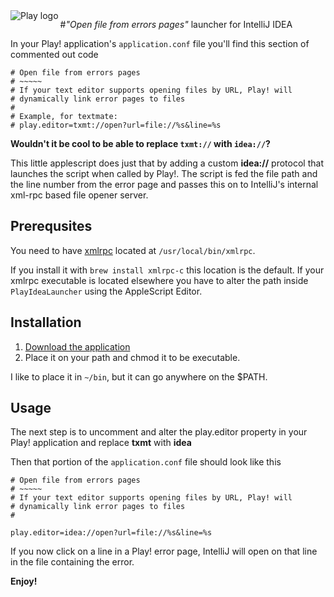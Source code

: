 <img src="https://github.com/downloads/torbjornvatn/PlayIdeaLauncher/play_logo.png" alt="Play logo" title="Play logo" align="left" /> 
            
#_"Open file from errors pages"_ launcher for IntelliJ IDEA

In your Play! application's `application.conf` file you'll find this section of commented out code

    # Open file from errors pages 
    # ~~~~~ 
    # If your text editor supports opening files by URL, Play! will 
    # dynamically link error pages to files 
    # 
    # Example, for textmate: 
    # play.editor=txmt://open?url=file://%s&line=%s

**Wouldn't it be cool to be able to replace `txmt://` with `idea://`?** 

This little applescript does just that by adding a custom **idea://** protocol that launches the script
when called by Play!. The script is fed the file path and the line number from the error page and
passes this on to IntelliJ's internal xml-rpc based file opener server.

## Prerequsites

You need to have [xmlrpc](http://xmlrpc-c.sourceforge.net/) located at `/usr/local/bin/xmlrpc`. 

If you install it with `brew install xmlrpc-c` this location is the default. If your xmlrpc executable is located elsewhere you have to alter the path inside `PlayIdeaLauncher` using the AppleScript Editor.

## Installation

1. [Download the application](https://github.com/torbjornvatn/PlayIdeaLauncher/tree/master/PlayIdeaLauncher.app)
2. Place it on your path and chmod it to be executable.

I like to place it in `~/bin`, but it can go anywhere on the $PATH.

## Usage

The next step is to uncomment and alter the play.editor property in your Play! application and
replace **txmt** with **idea**

Then that portion of the `application.conf` file should look like this

    # Open file from errors pages 
    # ~~~~~ 
    # If your text editor supports opening files by URL, Play! will 
    # dynamically link error pages to files 
    # 
    
    play.editor=idea://open?url=file://%s&line=%s

If you now click on a line in a Play! error page, IntelliJ will open on that line in the file
containing the error. 

**Enjoy!**

